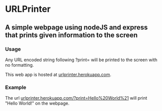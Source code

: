 # URLPrinter
## A simple webpage using nodeJS and express that prints given information to the screen
### Usage
Any URL encoded string following ?print= will be printed to the screen with no formatting.

This web app is hosted at [urlprinter.herokuapp.com](http://urlprinter.herokuapp.com).

### Example
The url [urlprinter.herokuapp.com/?print=Hello%20World%21](http://urlprinter.herokuapp.com/?print=Hello%20World%21) will print "Hello World!" on the webpage.
